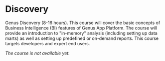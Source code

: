 # Discovery

Genus Discovery (8-16 hours). This course will cover the basic concepts of Business Intelligence (BI) features of Genus App Platform. The course will provide an introduction to "in-memory"  analysis (including setting up data marts) as well as setting up predefined or on-demand reports. This course targets developers and expert end users.

_The course is not available yet._